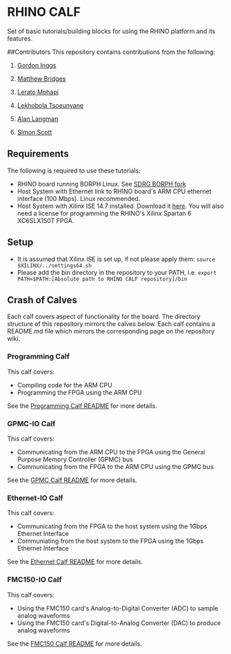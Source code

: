 # RHINO CALF
Set of basic tutorials/building blocks for using the RHINO platform and its features.

##Contributors
This repository contains contributions from the following:

1) [Gordon Inggs](mailto:gordon.e.inggs@ieee.org)

2) [Matthew Bridges](mailto:matthewbridges88@gmail.com)

3) [Lerato Mohapi](mailto:leratojeffrey.mohapi@gmail.com)

4) [Lekhobola Tsoeunyane](mailto:lekhobola@gmail.com)

5) [Alan Langman](mailto:alan.langman@gmail.com)

6) [Simon Scott](mailto:sscott.za@gmail.com)

## Requirements
The following is required to use these tutorials:

* RHINO board running BORPH Linux. See [SDRG BORPH fork](https://github.com/SDRG-UCT/borph_rhino)
* Host System with Ethernet link to RHINO board's ARM CPU ethernet interface (100 Mbps). Linux recommended.
* Host System with Xilinx ISE 14.7 installed. Download it [here](http://www.xilinx.com/support/download/index.html/content/xilinx/en/downloadNav/design-tools.html). You will also need a license for programming the RHINO's Xilinx Spartan 6 XC6SLX150T FPGA.

## Setup
* It is assumed that Xilinx ISE is set up, if not please apply them: `source $XILINX/../settings64.sh`
* Please add the bin directory in the repository to your PATH, i.e. `export PATH=$PATH:[Absolute path to RHINO CALF repository]/bin`

## Crash of Calves
Each calf covers aspect of functionality for the board. The directory structure of this repository mirrors the calves below. Each calf contains a README.md file which mirrors the corresponding page on the repository wiki.

### Programming Calf
This calf covers:
* Compiling code for the ARM CPU
* Programming the FPGA using the ARM CPU

See the [Programming Calf README](./programming/README.md) for more details.

### GPMC-IO Calf
This calf covers:
* Communicating from the ARM CPU to the FPGA using the General Purpose Memory Controller (GPMC) bus
* Communicating from the FPGA to the ARM CPU using the GPMC bus.

See the [GPMC Calf README](./gpmc-io/README.md) for more details.

### Ethernet-IO Calf
This calf covers:
* Communicating from the FPGA to the host system using the 1Gbps Ethernet Interface
* Communiating from the host system to the FPGA using the 1Gbps Ethernet Interface

See the [Ethernet Calf README](./ethernet-io/README.md) for more details.

### FMC150-IO Calf
This calf covers:
* Using the FMC150 card's Analog-to-Digital Converter (ADC) to sample analog waveforms
* Using the FMC150 card's Digital-to-Analog Converter (DAC) to produce analog waveforms

See the [FMC150 Calf README](./fmc150-io/README.md) for more details.
